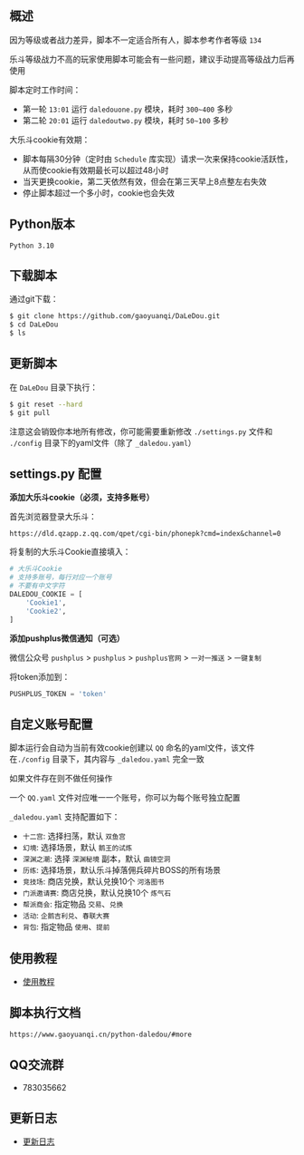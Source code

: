 ## 概述

因为等级或者战力差异，脚本不一定适合所有人，脚本参考作者等级 `134`

乐斗等级战力不高的玩家使用脚本可能会有一些问题，建议手动提高等级战力后再使用

脚本定时工作时间：
- 第一轮 `13:01` 运行 `daledouone.py` 模块，耗时 `300~400` 多秒
- 第二轮 `20:01` 运行 `daledoutwo.py` 模块，耗时 `50~100` 多秒

大乐斗cookie有效期：
- 脚本每隔30分钟（定时由 `Schedule` 库实现）请求一次来保持cookie活跃性，从而使cookie有效期最长可以超过48小时
- 当天更换cookie，第二天依然有效，但会在第三天早上8点整左右失效
- 停止脚本超过一个多小时，cookie也会失效


## Python版本

```
Python 3.10
```


## 下载脚本

通过git下载：
```sh
$ git clone https://github.com/gaoyuanqi/DaLeDou.git
$ cd DaLeDou
$ ls
```


## 更新脚本

在 `DaLeDou` 目录下执行：
```sh
$ git reset --hard
$ git pull
```

注意这会销毁你本地所有修改，你可能需要重新修改 `./settings.py` 文件和 `./config` 目录下的yaml文件（除了 `_daledou.yaml`）


## settings.py 配置

**添加大乐斗cookie（必须，支持多账号）**

首先浏览器登录大乐斗：
```
https://dld.qzapp.z.qq.com/qpet/cgi-bin/phonepk?cmd=index&channel=0
```

将复制的大乐斗Cookie直接填入：
```python
# 大乐斗Cookie
# 支持多账号，每行对应一个账号
# 不要有中文字符
DALEDOU_COOKIE = [
    'Cookie1',
    'Cookie2',
]
```

**添加pushplus微信通知（可选）**

微信公众号 `pushplus` > `pushplus` > `pushplus官网` > `一对一推送` > `一键复制`

将token添加到：
```python
PUSHPLUS_TOKEN = 'token'
```


## 自定义账号配置

脚本运行会自动为当前有效cookie创建以 `QQ` 命名的yaml文件，该文件在`./config` 目录下，其内容与 `_daledou.yaml` 完全一致

如果文件存在则不做任何操作

一个 `QQ.yaml` 文件对应唯一一个账号，你可以为每个账号独立配置

`_daledou.yaml` 支持配置如下：
- `十二宫`: 选择扫荡，默认 `双鱼宫`
- `幻境`: 选择场景，默认 `鹅王的试炼`
- `深渊之潮`: 选择 `深渊秘境` 副本，默认 `曲镜空洞`
- `历练`: 选择场景，默认乐斗掉落佣兵碎片BOSS的所有场景
- `竞技场`: 商店兑换，默认兑换10个 `河洛图书` 
- `门派邀请赛`: 商店兑换，默认兑换10个 `炼气石` 
- `帮派商会`: 指定物品 `交易`、`兑换`
- `活动`: `企鹅吉利兑`、`春联大赛`
- `背包`: 指定物品 `使用`、`提前`


## 使用教程

- [使用教程](./md/tutorials.md ':include')


## 脚本执行文档

```bash
https://www.gaoyuanqi.cn/python-daledou/#more
```


## QQ交流群

- 783035662


## 更新日志

- [更新日志](./md/update_log.md ':include')
